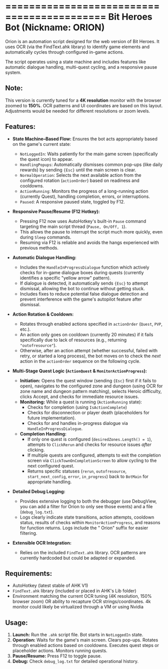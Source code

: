 ===========================================
Bit Heroes Bot (Nickname: ORION)
===========================================

Orion is an automation script designed for the web version of Bit Heroes. It uses OCR (via the FindText.ahk library) to identify game elements and automatically cycles through configured in-game actions.

The script operates using a state machine and includes features like automatic dialogue handling, multi-quest cycling, and a responsive pause system.

Note:
-----
This version is currently tuned for a **4K resolution** monitor with the browser zoomed to **150%**. OCR patterns and UI coordinates are based on this layout. Adjustments would be needed for different resolutions or zoom levels.

Features:
---------

* **State Machine–Based Flow:** Ensures the bot acts appropriately based on the game's current state:
    * `NotLoggedIn`: Waits patiently for the main game screen (specifically the quest icon) to appear.
    * `HandlingPopups`: Automatically dismisses common pop-ups (like daily rewards) by sending `{Esc}` until the main screen is clear.
    * `NormalOperation`: Selects the next available action from the configured rotation (`actionOrder`) based on readiness and cooldowns.
    * `ActionRunning`: Monitors the progress of a long-running action (currently Quest), handling completion, errors, or interruptions.
    * `Paused`: A responsive paused state, toggled by F12.

* **Responsive Pause/Resume (F12 Hotkey):**
    * Pressing F12 now uses AutoHotkey's built-in `Pause` command targeting the main script thread (`Pause, On/Off, 1`).
    * This allows the pause to interrupt the script much more quickly, even during `Sleep` commands.
    * Resuming via F12 is reliable and avoids the hangs experienced with previous methods.

* **Automatic Dialogue Handling:**
    * Includes the `HandleInProgressDialogue` function which actively checks for in-game dialogue boxes during quests (currently identifies a specific "yellow arrow" pattern).
    * If dialogue is detected, it automatically sends `{Esc}` to attempt dismissal, allowing the bot to continue without getting stuck.
    * Includes fixes to reduce potential false dialogue detection and prevent interference with the game's autopilot feature after dismissal.

* **Action Rotation & Cooldown:**
    * Rotates through enabled actions specified in `actionOrder` (`Quest`, `PVP`, etc.).
    * An action only goes on cooldown (currently 20 minutes) if it fails specifically due to lack of resources (e.g., returning `"outofresource"`).
    * Otherwise, after an action attempt (whether successful, failed with retry, or started a long process), the bot moves on to check the *next* action in the `actionOrder` sequence on the following cycle.

* **Multi-Stage Quest Logic (`ActionQuest` & `MonitorActionProgress`):**
    * **Initiation:** Opens the quest window (sending `{Esc}` first if it fails to open), navigates to the configured zone and dungeon (using OCR for zone name and dungeon pattern matching), selects Heroic difficulty, clicks Accept, and checks for immediate resource issues.
    * **Monitoring:** While a quest is running (`ActionRunning` state):
        * Checks for completion (using `IsActionComplete`)
        * Checks for disconnection or player death (placeholders for future implementation).
        * Checks for and handles in-progress dialogue via `HandleInProgressDialogue`.
    * **Completion Handling:**
        * If only one quest is configured (`desiredZones.Length() = 1`), attempts to `ClickRerun` and checks for resource issues *after* clicking.
        * If multiple quests are configured, attempts to exit the completion screen via `ClickTownOnCompletionScreen` to allow cycling to the next configured quest.
        * Returns specific statuses (`rerun`, `outofresource`, `start_next_config`, `error`, `in_progress`) back to `BotMain` for appropriate handling.

* **Detailed Debug Logging:**
    * Provides extensive logging to both the debugger (use DebugView, you can add a filter for Orion to only see those events) and a file (`debug_log.txt`).
    * Logs clearly indicate state transitions, action attempts, cooldown status, results of checks within `MonitorActionProgress`, and reasons for function returns. Logs include the " Orion" suffix for easier filtering.

* **Extensible OCR Integration:**
    * Relies on the included `FindText.ahk` library. OCR patterns are currently hardcoded but could be adapted or expanded.

Requirements:
-------------
* AutoHotkey (latest stable of AHK V1)
* `FindText.ahk` library (included or placed in AHK's Lib folder)
* Environment matching the current OCR tuning (4K resolution, 150% browser zoom) OR ability to recapture OCR strings/coordinates. 4k monitor could likely be virtualized through a VM or using Nvidia 

Usage:
------
1.  **Launch:** Run the `.ahk` script file. Bot starts in `NotLoggedIn` state.
2.  **Operation:** Waits for the game's main screen. Clears pop-ups. Rotates through enabled actions based on cooldowns. Executes quest steps or placeholder actions. Monitors running quests.
3.  **Pause/Resume:** Press F12 to toggle pause.
4.  **Debug:** Check `debug_log.txt` for detailed operational history.
